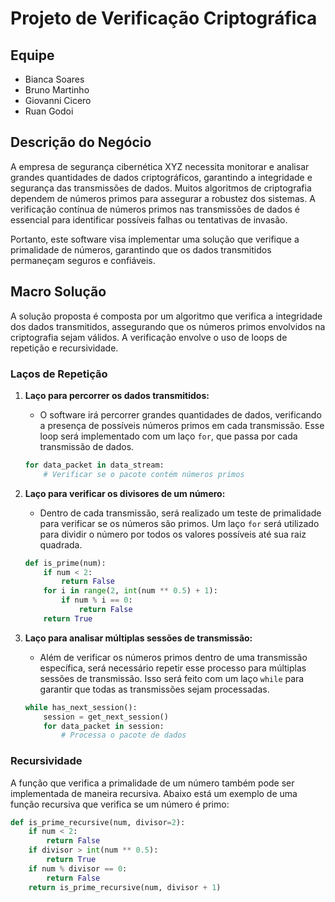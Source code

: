 # Projeto de Verificação Criptográfica

## Equipe

- Bianca Soares
- Bruno Martinho
- Giovanni Cicero
- Ruan Godoi

## Descrição do Negócio

A empresa de segurança cibernética XYZ necessita monitorar e analisar grandes quantidades de dados criptográficos, garantindo a integridade e segurança das transmissões de dados. Muitos algoritmos de criptografia dependem de números primos para assegurar a robustez dos sistemas. A verificação contínua de números primos nas transmissões de dados é essencial para identificar possíveis falhas ou tentativas de invasão.

Portanto, este software visa implementar uma solução que verifique a primalidade de números, garantindo que os dados transmitidos permaneçam seguros e confiáveis.

## Macro Solução

A solução proposta é composta por um algoritmo que verifica a integridade dos dados transmitidos, assegurando que os números primos envolvidos na criptografia sejam válidos. A verificação envolve o uso de loops de repetição e recursividade.

### Laços de Repetição

1. **Laço para percorrer os dados transmitidos:**

   - O software irá percorrer grandes quantidades de dados, verificando a presença de possíveis números primos em cada transmissão. Esse loop será implementado com um laço `for`, que passa por cada transmissão de dados.

   ```python
   for data_packet in data_stream:
       # Verificar se o pacote contém números primos
   ```

2. **Laço para verificar os divisores de um número:**

   - Dentro de cada transmissão, será realizado um teste de primalidade para verificar se os números são primos. Um laço `for` será utilizado para dividir o número por todos os valores possíveis até sua raiz quadrada.

   ```python
   def is_prime(num):
       if num < 2:
           return False
       for i in range(2, int(num ** 0.5) + 1):
           if num % i == 0:
               return False
       return True
   ```

3. **Laço para analisar múltiplas sessões de transmissão:**

   - Além de verificar os números primos dentro de uma transmissão específica, será necessário repetir esse processo para múltiplas sessões de transmissão. Isso será feito com um laço `while` para garantir que todas as transmissões sejam processadas.

   ```python
   while has_next_session():
       session = get_next_session()
       for data_packet in session:
           # Processa o pacote de dados
   ```

### Recursividade

A função que verifica a primalidade de um número também pode ser implementada de maneira recursiva. Abaixo está um exemplo de uma função recursiva que verifica se um número é primo:

```python
def is_prime_recursive(num, divisor=2):
    if num < 2:
        return False
    if divisor > int(num ** 0.5):
        return True
    if num % divisor == 0:
        return False
    return is_prime_recursive(num, divisor + 1)
```
